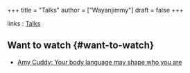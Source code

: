 +++
title = "Talks"
author = ["Wayanjimmy"]
draft = false
+++

links
: [Talks](https://notebook.wayanjimmy.xyz/talks)


## Want to watch {#want-to-watch}

-   [Amy Cuddy: Your body language may shape who you are](https://youtu.be/Ks-%5FMh1QhMc)
